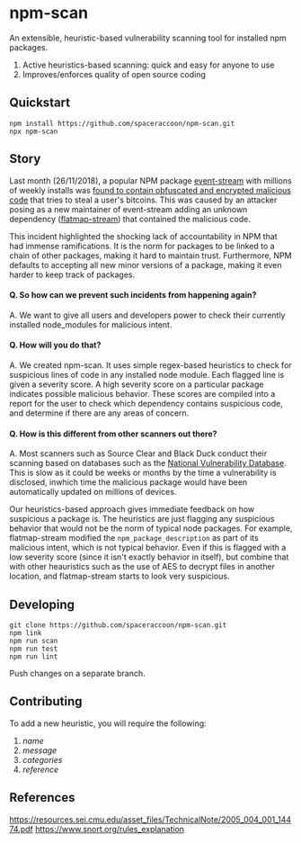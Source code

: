 # npm-scan
An extensible, heuristic-based vulnerability scanning tool for installed npm packages.

1. Active heuristics-based scanning: quick and easy for anyone to use
2. Improves/enforces quality of open source coding

## Quickstart
```
npm install https://github.com/spaceraccoon/npm-scan.git
npx npm-scan
```

## Story
Last month (26/11/2018), a popular NPM package [event-stream](1) with millions of weekly installs was [found to contain obfuscated and encrypted malicious code](2) that tries to steal a user's bitcoins. This was caused by an attacker posing as a new maintainer of event-stream adding an unknown dependency ([flatmap-stream](3)) that contained the malicious code.

This incident highlighted the shocking lack of accountability in NPM that had immense ramifications. It is the norm for packages to be linked to a chain of other packages, making it hard to maintain trust.  Furthermore, NPM defaults to accepting all new minor versions of a package, making it even harder to keep track of packages.

#### Q. So how can we prevent such incidents from happening again?
A. We want to give all users and developers power to check their currently installed node_modules for malicious intent.

#### Q. How will you do that?
A. We created npm-scan. It uses simple regex-based heuristics to check for suspicious lines of code in any installed node module. Each flagged line is given a severity score. A high severity score on a particular package indicates possible malicious behavior. These scores are compiled into a report for the user to check which dependency contains suspicious code, and determine if there are any areas of concern.  

#### Q. How is this different from other scanners out there?
A. Most scanners such as Source Clear and Black Duck conduct their scanning based on databases such as the [National Vulnerability Database](4). This is slow as it could be weeks or months by the time a vulnerability is disclosed, inwhich time the malicious package would have been automatically updated on millions of devices. 

Our heuristics-based approach gives immediate feedback on how suspicious a package is. The heuristics are just flagging any suspicious behavior that would not be the norm of typical node packages. For example, flatmap-stream modified the `npm_package_description` as part of its malicious intent, which is not typical behavior. Even if this is flagged with a low severity score (since it isn't exactly behavior in itself), but combine that with other heauristics such as the use of AES to decrypt files in another location, and flatmap-stream starts to look very suspicious. 

## Developing
```
git clone https://github.com/spaceraccoon/npm-scan.git
npm link
npm run scan
npm run test
npm run lint
```
Push changes on a separate branch.

## Contributing
To add a new heuristic, you will require the following:
1. *name*
2. *message*
3. *categories*
4. *reference*

## References
[1]: https://github.com/dominictarr/event-stream
[2]: https://blog.npmjs.org/post/180565383195/details-about-the-event-stream-incident
[3]: https://libraries.io/npm/flatmap-stream/0.1.1
[4]: https://nvd.nist.gov/
https://resources.sei.cmu.edu/asset_files/TechnicalNote/2005_004_001_14474.pdf
https://www.snort.org/rules_explanation
